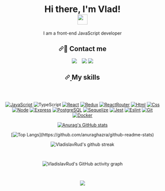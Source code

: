 

<!--
**VladislavRud/VladislavRud** is a ✨ _special_ ✨ repository because its `README.md` (this file) appears on your GitHub profile.

Here are some ideas to get you started:

- 🔭 I’m currently working on ...
- 🌱 I’m currently learning ...
- 👯 I’m looking to collaborate on ...
- 🤔 I’m looking for help with ...
- 💬 Ask me about ...
- 📫 How to reach me: ...
- 😄 Pronouns: ...
- ⚡ Fun fact: ...
-->

<h1 align="center">Hi there, I'm Vlad!</a> 
<br>
<img src="https://github.com/blackcater/blackcater/raw/main/images/Hi.gif" height="32"/></h1>

<p align="center">I am a front-end JavaScript developer</p>

<h2 align="center" dir="auto"><a id="user-content--reach-me-on" class="anchor" aria-hidden="true" href="#-reach-me-on"><svg class="octicon octicon-link" viewBox="0 0 16 16" version="1.1" width="16" height="16" aria-hidden="true"><path fill-rule="evenodd" d="M7.775 3.275a.75.75 0 001.06 1.06l1.25-1.25a2 2 0 112.83 2.83l-2.5 2.5a2 2 0 01-2.83 0 .75.75 0 00-1.06 1.06 3.5 3.5 0 004.95 0l2.5-2.5a3.5 3.5 0 00-4.95-4.95l-1.25 1.25zm-4.69 9.64a2 2 0 010-2.83l2.5-2.5a2 2 0 012.83 0 .75.75 0 001.06-1.06 3.5 3.5 0 00-4.95 0l-2.5 2.5a3.5 3.5 0 004.95 4.95l1.25-1.25a.75.75 0 00-1.06-1.06l-1.25 1.25a2 2 0 01-2.83 0z"></path></svg></a><g-emoji class="g-emoji" alias="speech_balloon" fallback-src="https://github.githubassets.com/images/icons/emoji/unicode/1f4ac.png">💬</g-emoji> Contact me</h2>

<p align="center" dir="auto">
  <a href="mailto:v.rudnitsky.dev@gmail.com"><img src="https://camo.githubusercontent.com/37b34038e5aac2a9f4e3d3d12ebee4e368e9a015a56a239053dbc971297b3b28/68747470733a2f2f696d672e736869656c64732e696f2f62616467652f476d61696c2d3230323332413f7374796c653d666f722d7468652d6261646765266c6f676f3d676d61696c" data-canonical-src="https://img.shields.io/badge/Gmail-20232A?style=for-the-badge&amp;logo=gmail" style="max-width: 100%;"></a>&nbsp;&nbsp;&nbsp;
<a href="http://t.me/vladislavRud" rel="nofollow"><img src="https://camo.githubusercontent.com/73306202b5d479eec5a440b2061c3c7ab537ef603522d0ec467ada03be98ffe0/68747470733a2f2f696d672e736869656c64732e696f2f62616467652f54656c656772616d2d3230323332413f7374796c653d666f722d7468652d6261646765266c6f676f3d74656c656772616d" data-canonical-src="https://img.shields.io/badge/Telegram-20232A?style=for-the-badge&amp;logo=telegram" style="max-width: 100%;"></a>
<a href="https://www.instagram.com/vlad_rud29/" rel="nofollow"><img src="https://camo.githubusercontent.com/7a705494c370a8412797521701153d2873fb39109edf80afc408efd0927ae2d0/68747470733a2f2f696d672e736869656c64732e696f2f62616467652f496e7374616772616d2d2532334534343035462e7376673f7374796c653d666f722d7468652d6261646765266c6f676f3d496e7374616772616d266c6f676f436f6c6f723d7768697465" data-canonical-src="https://img.shields.io/badge/Instagram-%23E4405F.svg?style=for-the-badge&amp;logo=Instagram&amp;logoColor=white" style="max-width: 100%;"></a>
</p>

<h2 align="center" dir='auto'>
<a id="user-content-my-skills" class="anchor" aria-hidden="true" href="#my-skills">
<svg class="octicon octicon-link" viewBox="0 0 16 16" version="1.1" width="16" height="16" aria-hidden="true"><path fill-rule="evenodd" d="M7.775 3.275a.75.75 0 001.06 1.06l1.25-1.25a2 2 0 112.83 2.83l-2.5 2.5a2 2 0 01-2.83 0 .75.75 0 00-1.06 1.06 3.5 3.5 0 004.95 0l2.5-2.5a3.5 3.5 0 00-4.95-4.95l-1.25 1.25zm-4.69 9.64a2 2 0 010-2.83l2.5-2.5a2 2 0 012.83 0 .75.75 0 001.06-1.06 3.5 3.5 0 00-4.95 0l-2.5 2.5a3.5 3.5 0 004.95 4.95l1.25-1.25a.75.75 0 00-1.06-1.06l-1.25 1.25a2 2 0 01-2.83 0z"></path></svg>
</a>
My skills
</h2>

<p dir="auto"><br><br></p>

<div align="center" dir="auto">
<p dir="auto"><a target="_blank" rel="noopener noreferrer" href="https://camo.githubusercontent.com/98b1ccd26dea8388b4edb81ff70e96dad6e96bfef05304431597f1f0534b6bb0/68747470733a2f2f696d672e736869656c64732e696f2f62616467652f4a6176615363726970742d3230323332413f7374796c653d666f722d7468652d6261646765266c6f676f3d6a617661736372697074"><img src="https://camo.githubusercontent.com/98b1ccd26dea8388b4edb81ff70e96dad6e96bfef05304431597f1f0534b6bb0/68747470733a2f2f696d672e736869656c64732e696f2f62616467652f4a6176615363726970742d3230323332413f7374796c653d666f722d7468652d6261646765266c6f676f3d6a617661736372697074" alt="JavaScript" data-canonical-src="https://img.shields.io/badge/JavaScript-20232A?style=for-the-badge&amp;logo=javascript" style="max-width: 100%;"></a>
<img src="https://camo.githubusercontent.com/fddeaae4219a73ca17d948401f950d907216ac9a6cf7f8f709b0793760833436/68747470733a2f2f696d672e736869656c64732e696f2f62616467652f547970655363726970742d3230323332413f7374796c653d666f722d7468652d6261646765266c6f676f3d74797065736372697074" alt="TypeScript" data-canonical-src="https://img.shields.io/badge/TypeScript-20232A?style=for-the-badge&amp;logo=typescript" style="max-width: 100%;">
<a target="_blank" rel="noopener noreferrer" href="https://camo.githubusercontent.com/4564aa5a220b5ac882e4872ae4f5c82bcfb02d495d29c2952b214ef1c5189f96/68747470733a2f2f696d672e736869656c64732e696f2f62616467652f52656163742d3230323332413f7374796c653d666f722d7468652d6261646765266c6f676f3d7265616374"><img src="https://camo.githubusercontent.com/4564aa5a220b5ac882e4872ae4f5c82bcfb02d495d29c2952b214ef1c5189f96/68747470733a2f2f696d672e736869656c64732e696f2f62616467652f52656163742d3230323332413f7374796c653d666f722d7468652d6261646765266c6f676f3d7265616374" alt="React" data-canonical-src="https://img.shields.io/badge/React-20232A?style=for-the-badge&amp;logo=react" style="max-width: 100%;"></a>
<a target="_blank" rel="noopener noreferrer" href="https://camo.githubusercontent.com/deceecdfeeeb3aad06d0315e5172eee4aad6298e01197b400dc76b7c1aa36bd5/68747470733a2f2f696d672e736869656c64732e696f2f62616467652f52656475782d3230323332413f7374796c653d666f722d7468652d6261646765266c6f676f3d7265647578266c6f676f436f6c6f723d373734394244"><img src="https://camo.githubusercontent.com/deceecdfeeeb3aad06d0315e5172eee4aad6298e01197b400dc76b7c1aa36bd5/68747470733a2f2f696d672e736869656c64732e696f2f62616467652f52656475782d3230323332413f7374796c653d666f722d7468652d6261646765266c6f676f3d7265647578266c6f676f436f6c6f723d373734394244" alt="Redux" data-canonical-src="https://img.shields.io/badge/Redux-20232A?style=for-the-badge&amp;logo=redux&amp;logoColor=7749BD" style="max-width: 100%;"></a>
<a target="_blank" rel="noopener noreferrer" href="https://camo.githubusercontent.com/3ea221eddc49d9089d7c7633de319b249df33d21441f44ebf878cbd2db6564bc/68747470733a2f2f696d672e736869656c64732e696f2f62616467652f52656163745f526f757465722d3230323332413f7374796c653d666f722d7468652d6261646765266c6f676f3d72656163742d726f75746572"><img src="https://camo.githubusercontent.com/3ea221eddc49d9089d7c7633de319b249df33d21441f44ebf878cbd2db6564bc/68747470733a2f2f696d672e736869656c64732e696f2f62616467652f52656163745f526f757465722d3230323332413f7374796c653d666f722d7468652d6261646765266c6f676f3d72656163742d726f75746572" alt="ReactRouter" data-canonical-src="https://img.shields.io/badge/React_Router-20232A?style=for-the-badge&amp;logo=react-router" style="max-width: 100%;"></a>
<a target="_blank" rel="noopener noreferrer" href="https://camo.githubusercontent.com/71fbeb9efa081636bb96901fcf5aff61cc3a87618542d97633821234be236aaf/68747470733a2f2f696d672e736869656c64732e696f2f62616467652f48544d4c352d3230323332413f7374796c653d666f722d7468652d6261646765266c6f676f3d68746d6c35"><img src="https://camo.githubusercontent.com/71fbeb9efa081636bb96901fcf5aff61cc3a87618542d97633821234be236aaf/68747470733a2f2f696d672e736869656c64732e696f2f62616467652f48544d4c352d3230323332413f7374796c653d666f722d7468652d6261646765266c6f676f3d68746d6c35" alt="Html" data-canonical-src="https://img.shields.io/badge/HTML5-20232A?style=for-the-badge&amp;logo=html5" style="max-width: 100%;"></a>
<a target="_blank" rel="noopener noreferrer" href="https://camo.githubusercontent.com/b09f90f4395655f1dbaa6f58dd075a8500e8a2996acd8c1c9e8ced198bb67a7b/68747470733a2f2f696d672e736869656c64732e696f2f62616467652f435353332d3230323332413f7374796c653d666f722d7468652d6261646765266c6f676f3d63737333266c6f676f436f6c6f723d333639414436"><img src="https://camo.githubusercontent.com/b09f90f4395655f1dbaa6f58dd075a8500e8a2996acd8c1c9e8ced198bb67a7b/68747470733a2f2f696d672e736869656c64732e696f2f62616467652f435353332d3230323332413f7374796c653d666f722d7468652d6261646765266c6f676f3d63737333266c6f676f436f6c6f723d333639414436" alt="Css" data-canonical-src="https://img.shields.io/badge/CSS3-20232A?style=for-the-badge&amp;logo=css3&amp;logoColor=369AD6" style="max-width: 100%;"></a>
<a target="_blank" rel="noopener noreferrer" href="https://camo.githubusercontent.com/4f6c3c7a7f3bacc0c5f6e809998dacb0baacc3c083467f9e60979e8bd51ef385/68747470733a2f2f696d672e736869656c64732e696f2f62616467652f6e6f64652d3230323332413f7374796c653d666f722d7468652d6261646765266c6f676f3d6e6f64652e6a73"><img src="https://camo.githubusercontent.com/4f6c3c7a7f3bacc0c5f6e809998dacb0baacc3c083467f9e60979e8bd51ef385/68747470733a2f2f696d672e736869656c64732e696f2f62616467652f6e6f64652d3230323332413f7374796c653d666f722d7468652d6261646765266c6f676f3d6e6f64652e6a73" alt="Node" data-canonical-src="https://img.shields.io/badge/node-20232A?style=for-the-badge&amp;logo=node.js" style="max-width: 100%;"></a>
<a target="_blank" rel="noopener noreferrer" href="https://camo.githubusercontent.com/9bf96e44e1b915bbcd97fe5fb8337449d261ce3465d8622eb2a3f55494a88252/68747470733a2f2f696d672e736869656c64732e696f2f62616467652f657870726573732d3230323332413f7374796c653d666f722d7468652d6261646765266c6f676f3d65787072657373"><img src="https://camo.githubusercontent.com/9bf96e44e1b915bbcd97fe5fb8337449d261ce3465d8622eb2a3f55494a88252/68747470733a2f2f696d672e736869656c64732e696f2f62616467652f657870726573732d3230323332413f7374796c653d666f722d7468652d6261646765266c6f676f3d65787072657373" alt="Express" data-canonical-src="https://img.shields.io/badge/express-20232A?style=for-the-badge&amp;logo=express" style="max-width: 100%;"></a>
<a target="_blank" rel="noopener noreferrer" href="https://camo.githubusercontent.com/51b52c95d6de45a58b33836639a8c45d89ae5cdc7285d1e642e85249d12b100e/68747470733a2f2f696d672e736869656c64732e696f2f62616467652f706f737467726573716c2d3230323332413f7374796c653d666f722d7468652d6261646765266c6f676f3d706f737467726573716c"><img src="https://camo.githubusercontent.com/51b52c95d6de45a58b33836639a8c45d89ae5cdc7285d1e642e85249d12b100e/68747470733a2f2f696d672e736869656c64732e696f2f62616467652f706f737467726573716c2d3230323332413f7374796c653d666f722d7468652d6261646765266c6f676f3d706f737467726573716c" alt="PostgreSQL" data-canonical-src="https://img.shields.io/badge/postgresql-20232A?style=for-the-badge&amp;logo=postgresql" style="max-width: 100%;"></a>
<a target="_blank" rel="noopener noreferrer" href="https://camo.githubusercontent.com/1c6f2ac71a3317cb093516314e5eba88c23365cdce83509d93e14e5e62a68d13/68747470733a2f2f696d672e736869656c64732e696f2f62616467652f53657175656c697a652d3230323332413f7374796c653d666f722d7468652d6261646765266c6f676f3d53657175656c697a65"><img src="https://camo.githubusercontent.com/1c6f2ac71a3317cb093516314e5eba88c23365cdce83509d93e14e5e62a68d13/68747470733a2f2f696d672e736869656c64732e696f2f62616467652f53657175656c697a652d3230323332413f7374796c653d666f722d7468652d6261646765266c6f676f3d53657175656c697a65" alt="Sequelize" data-canonical-src="https://img.shields.io/badge/Sequelize-20232A?style=for-the-badge&amp;logo=Sequelize" style="max-width: 100%;"></a>
<a target="_blank" rel="noopener noreferrer" href="https://camo.githubusercontent.com/dab53d0352072f34bd1aec43fed2c0dd833313926db2f93797b25eff72de6abb/68747470733a2f2f696d672e736869656c64732e696f2f62616467652f6a6573742d3230323332413f7374796c653d666f722d7468652d6261646765266c6f676f3d6a657374266c6f676f436f6c6f723d393934323446"><img src="https://camo.githubusercontent.com/dab53d0352072f34bd1aec43fed2c0dd833313926db2f93797b25eff72de6abb/68747470733a2f2f696d672e736869656c64732e696f2f62616467652f6a6573742d3230323332413f7374796c653d666f722d7468652d6261646765266c6f676f3d6a657374266c6f676f436f6c6f723d393934323446" alt="Jest" data-canonical-src="https://img.shields.io/badge/jest-20232A?style=for-the-badge&amp;logo=jest&amp;logoColor=99424F" style="max-width: 100%;"></a>
<a target="_blank" rel="noopener noreferrer" href="https://camo.githubusercontent.com/d2e8a2d3cadc631807b1c465aacf42318c3e12a635dd676820baec391a1ca166/68747470733a2f2f696d672e736869656c64732e696f2f62616467652f65736c696e742d3230323332413f7374796c653d666f722d7468652d6261646765266c6f676f3d65736c696e74266c6f676f436f6c6f723d374337434541"><img src="https://camo.githubusercontent.com/d2e8a2d3cadc631807b1c465aacf42318c3e12a635dd676820baec391a1ca166/68747470733a2f2f696d672e736869656c64732e696f2f62616467652f65736c696e742d3230323332413f7374796c653d666f722d7468652d6261646765266c6f676f3d65736c696e74266c6f676f436f6c6f723d374337434541" alt="Eslint" data-canonical-src="https://img.shields.io/badge/eslint-20232A?style=for-the-badge&amp;logo=eslint&amp;logoColor=7C7CEA" style="max-width: 100%;"></a>
<a target="_blank" rel="noopener noreferrer" href="https://camo.githubusercontent.com/e7893a665a86ca52051fb96e2cd211500307ff4f32e69885f145221a2a7a5afd/68747470733a2f2f696d672e736869656c64732e696f2f62616467652f6769742d3230323332413f7374796c653d666f722d7468652d6261646765266c6f676f3d676974"><img src="https://camo.githubusercontent.com/e7893a665a86ca52051fb96e2cd211500307ff4f32e69885f145221a2a7a5afd/68747470733a2f2f696d672e736869656c64732e696f2f62616467652f6769742d3230323332413f7374796c653d666f722d7468652d6261646765266c6f676f3d676974" alt="Git" data-canonical-src="https://img.shields.io/badge/git-20232A?style=for-the-badge&amp;logo=git" style="max-width: 100%;"></a>
<a target="_blank" rel="noopener noreferrer" href="https://camo.githubusercontent.com/add85f0dbcdf10928c81bfa4c424c27339128e61695fce39899a1801cf3a640f/68747470733a2f2f696d672e736869656c64732e696f2f62616467652f646f636b65722d3230323332413f7374796c653d666f722d7468652d6261646765266c6f676f3d646f636b6572"><img src="https://camo.githubusercontent.com/add85f0dbcdf10928c81bfa4c424c27339128e61695fce39899a1801cf3a640f/68747470733a2f2f696d672e736869656c64732e696f2f62616467652f646f636b65722d3230323332413f7374796c653d666f722d7468652d6261646765266c6f676f3d646f636b6572" alt="Docker" data-canonical-src="https://img.shields.io/badge/docker-20232A?style=for-the-badge&amp;logo=docker" style="max-width: 100%;"></a>
</div>

<div align="center">

  [![Anurag's GitHub stats](https://github-readme-stats.vercel.app/api?username=VladislavRud&show_icons=true&theme=gotham&hide=dark)](https://github.com/anuraghazra/github-readme-stats)
  
[![Top Langs](https://github-readme-stats.vercel.app/api/top-langs/?username=VladislavRud&layout=compact&langs_count=10&theme=gotham&?)](https://github.com/anuraghazra/github-readme-stats)

<!--  ![VladislavRud's github stats](https://github-readme-stats.vercel.app/api/top-langs/?username=denis991&theme=radical) -->
   
  ![VladislavRud's github streak](https://github-readme-streak-stats.herokuapp.com/?user=VladislavRud&theme=gotham)
   
  <br> 
   
   ![VladislavRud's GitHub activity graph](https://activity-graph.herokuapp.com/graph?username=VladislavRud&hide_border=true&theme=gotham)
</div>

<div align="center">

  <br>

  ![](https://visitor-badge.glitch.me/badge?page_id=VladislavRud)
  
  <br>
</div>
